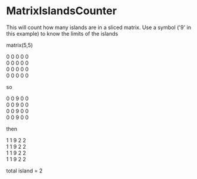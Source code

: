 # MatrixIslandsCounter

This will count how many islands are in a sliced matrix.
Use a symbol ('9' in this example) to know the limits of the islands

matrix(5,5)

0 0 0 0 0<br />
0 0 0 0 0<br />
0 0 0 0 0<br />
0 0 0 0 0<br />

so

0 0 9 0 0<br />
0 0 9 0 0<br />
0 0 9 0 0<br />
0 0 9 0 0<br />

then

1 1 9 2 2<br />
1 1 9 2 2<br />
1 1 9 2 2<br />
1 1 9 2 2<br />

total island = 2

